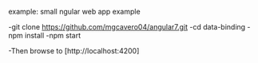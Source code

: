 example: small ngular web app example


-git clone https://github.com/mgcavero04/angular7.git
-cd data-binding
-npm install
-npm start


-Then browse to [http://localhost:4200]

